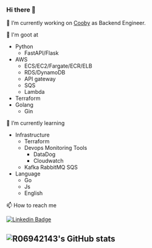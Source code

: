 ### Hi there 👋
🔭 I’m currently working on [Cooby](https://github.com/cooby-inc) as Backend Engineer.

💪 I'm goot at
- Python
  - FastAPI/Flask 
- AWS
  - ECS/EC2/Fargate/ECR/ELB
  - RDS/DynamoDB
  - API gateway
  - SQS
  - Lambda
- Terraform
- Golang
  - Gin

🌱 I’m currently learning
- Infrastructure
  - Terraform
  - Devops Monitoring Tools
    - DataDog
    - Cloudwatch
  - Kafka RabbitMQ SQS
- Language
  - Go
  - Js
  - English

📫 How to reach me

[![Linkedin Badge](https://img.shields.io/badge/-LinkedIn-0e76a8?style=flat-square&logo=Linkedin&logoColor=white)](https://www.linkedin.com/in/conrad-lan-067267a4/)


![R06942143's GitHub stats](https://github-readme-stats.vercel.app/api?username=R06942143&show_icons=true&theme=radical)
- 
<!--
**R06942143/R06942143** is a ✨ _special_ ✨ repository because its `README.md` (this file) appears on your GitHub profile.

Here are some ideas to get you started:

- 🔭 I’m currently working ...
- 🌱 I’m currently learning ...
- 👯 I’m looking to collaborate on ...
- 🤔 I’m looking for help with ...
- 💬 Ask me about ...
- 📫 How to reach me: ...
- 😄 Pronouns: ...
- ⚡ Fun fact: ...
-->
